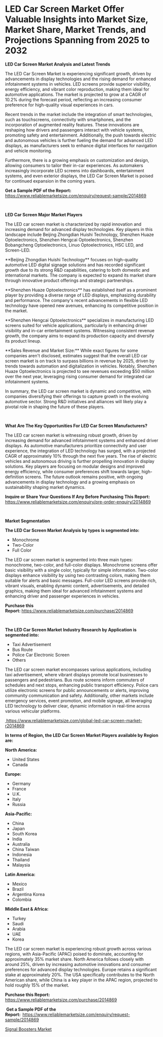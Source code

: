 <p><h1>LED Car Screen Market Offer Valuable Insights into Market Size, Market Share, Market Trends, and Projections Spanning from 2025 to 2032</h1></p><p><strong>LED Car Screen Market Analysis and Latest Trends</strong></p>
<p><p>The LED Car Screen Market is experiencing significant growth, driven by advancements in display technologies and the rising demand for enhanced infotainment systems in vehicles. LED screens provide superior visibility, energy efficiency, and vibrant color reproduction, making them ideal for automotive applications. The market is projected to grow at a CAGR of 10.2% during the forecast period, reflecting an increasing consumer preference for high-quality visual experiences in cars.</p><p>Recent trends in the market include the integration of smart technologies, such as touchscreens, connectivity with smartphones, and the incorporation of augmented reality features. These innovations are reshaping how drivers and passengers interact with vehicle systems, promoting safety and entertainment. Additionally, the push towards electric and autonomous vehicles is further fueling the demand for advanced LED displays, as manufacturers seek to enhance digital interfaces for navigation and vehicle monitoring.</p><p>Furthermore, there is a growing emphasis on customization and design, allowing consumers to tailor their in-car experiences. As automakers increasingly incorporate LED screens into dashboards, entertainment systems, and even exterior displays, the LED Car Screen Market is poised for continued expansion in the coming years.</p></p>
<p><strong>Get a Sample PDF of the Report:&nbsp;</strong> <a href="https://www.reliablemarketsize.com/enquiry/request-sample/2014869?utm_campaign=3552&utm_medium=2&utm_source=Github&utm_content=ia&utm_term=06042025&utm_id=led-car-screen">https://www.reliablemarketsize.com/enquiry/request-sample/2014869</a></p>
<p>&nbsp;</p>
<p><strong>LED Car Screen Major Market Players</strong></p>
<p><p>The LED car screen market is characterized by rapid innovation and increasing demand for advanced display technologies. Key players in this landscape include Beijing Zhongdian Huishi Technology, Shenzhen Huaze Optoelectronics, Shenzhen Hengcai Optoelectronics, Shenzhen Bobangcheng Optoelectronics, Linuo Optoelectronics, HSC LED, and Screen-LED. </p><p>**Beijing Zhongdian Huishi Technology** focuses on high-quality automotive LED digital signage solutions and has recorded significant growth due to its strong R&D capabilities, catering to both domestic and international markets. The company is expected to expand its market share through innovative product offerings and strategic partnerships.</p><p>**Shenzhen Huaze Optoelectronics** has established itself as a prominent player by providing a diverse range of LED displays, emphasizing durability and performance. The company's recent advancements in flexible LED technology have opened new avenues, enhancing its competitive position in the market. </p><p>**Shenzhen Hengcai Optoelectronics** specializes in manufacturing LED screens suited for vehicle applications, particularly in enhancing driver visibility and in-car entertainment systems. Witnessing consistent revenue growth, the company aims to expand its production capacity and diversify its product lineup.</p><p>**Sales Revenue and Market Size:** While exact figures for some companies aren't disclosed, estimates suggest that the overall LED car screen market is on track to surpass billions in revenue by 2025, driven by trends towards automation and digitalization in vehicles. Notably, Shenzhen Huaze Optoelectronics is projected to see revenues exceeding $50 million over the next year, leveraging rising consumer demand for integrated car infotainment systems.</p><p>In summary, the LED car screen market is dynamic and competitive, with companies diversifying their offerings to capture growth in the evolving automotive sector. Strong R&D initiatives and alliances will likely play a pivotal role in shaping the future of these players.</p></p>
<p>&nbsp;</p>
<p><strong>What Are The Key Opportunities For LED Car Screen Manufacturers?</strong></p>
<p><p>The LED car screen market is witnessing robust growth, driven by increasing demand for advanced infotainment systems and enhanced driver displays. As automotive manufacturers prioritize connectivity and user experience, the integration of LED technology has surged, with a projected CAGR of approximately 10% through the next five years. The rise of electric vehicles and autonomous driving is further propelling innovation in display solutions. Key players are focusing on modular designs and improved energy efficiency, while consumer preferences shift towards larger, high-definition screens. The future outlook remains positive, with ongoing advancements in display technology and a growing emphasis on sustainability shaping market dynamics.</p></p>
<p><strong>Inquire or Share Your Questions If Any Before Purchasing This Report:</strong> <a href="https://www.reliablemarketsize.com/enquiry/pre-order-enquiry/2014869?utm_campaign=3552&utm_medium=2&utm_source=Github&utm_content=ia&utm_term=06042025&utm_id=led-car-screen">https://www.reliablemarketsize.com/enquiry/pre-order-enquiry/2014869</a></p>
<p>&nbsp;</p>
<p><strong>Market Segmentation</strong></p>
<p><strong>The LED Car Screen Market Analysis by types is segmented into:</strong></p>
<p><ul><li>Monochrome</li><li>Two-Color</li><li>Full Color</li></ul></p>
<p><p>The LED car screen market is segmented into three main types: monochrome, two-color, and full-color displays. Monochrome screens offer basic visibility with a single color, typically for simple information. Two-color displays enhance visibility by using two contrasting colors, making them suitable for alerts and basic messages. Full-color LED screens provide rich, vibrant visuals, enabling dynamic content, advertisements, and detailed graphics, making them ideal for advanced infotainment systems and enhancing driver and passenger experiences in vehicles.</p></p>
<p><strong>Purchase this Report:&nbsp;</strong><a href="https://www.reliablemarketsize.com/purchase/2014869?utm_campaign=3552&utm_medium=2&utm_source=Github&utm_content=ia&utm_term=06042025&utm_id=led-car-screen">https://www.reliablemarketsize.com/purchase/2014869</a></p>
<p>&nbsp;</p>
<p><strong>The LED Car Screen Market Industry Research by Application is segmented into:</strong></p>
<p><ul><li>Taxi Advertisement</li><li>Bus Route</li><li>Police Car Electronic Screen</li><li>Others</li></ul></p>
<p><p>The LED car screen market encompasses various applications, including taxi advertisement, where vibrant displays promote local businesses to passengers and pedestrians. Bus route screens inform commuters of schedules and next stops, enhancing public transport efficiency. Police cars utilize electronic screens for public announcements or alerts, improving community communication and safety. Additionally, other markets include emergency services, event promotion, and mobile signage, all leveraging LED technology to deliver clear, dynamic information in real-time across various vehicular platforms.</p></p>
<p><a href="https://www.reliablemarketsize.com/global-led-car-screen-market-r2014869?utm_campaign=3552&utm_medium=2&utm_source=Github&utm_content=ia&utm_term=06042025&utm_id=led-car-screen">&nbsp;https://www.reliablemarketsize.com/global-led-car-screen-market-r2014869</a></p>
<p><strong>In terms of Region, the LED Car Screen Market Players available by Region are:</strong></p>
<p>
    <p> <strong> North America: </strong>
        <ul>
            <li>United States</li>
            <li>Canada</li>
        </ul>
        </p> 
    <p> <strong> Europe: </strong>
        <ul>
            <li>Germany</li>
            <li>France</li>
            <li>U.K.</li>
            <li>Italy</li>
            <li>Russia</li>
        </ul>
        </p> 
    <p> <strong> Asia-Pacific: </strong>
        <ul>
            <li>China</li>
            <li>Japan</li>
            <li>South Korea</li>
            <li>India</li>
            <li>Australia</li>
            <li>China Taiwan</li>
            <li>Indonesia</li>
            <li>Thailand</li>
            <li>Malaysia</li>
        </ul>
        </p> 
    <p> <strong> Latin America: </strong>
        <ul>
            <li>Mexico</li>
            <li>Brazil</li>
            <li>Argentina Korea</li>
            <li>Colombia</li>
        </ul>
        </p> 
    <p> <strong> Middle East & Africa: </strong>
        <ul>
            <li>Turkey</li>
            <li>Saudi</li>
            <li>Arabia</li>
            <li>UAE</li>
            <li>Korea</li>
        </ul>
    </p>
    </p>
<p><p>The LED car screen market is experiencing robust growth across various regions, with Asia-Pacific (APAC) poised to dominate, accounting for approximately 35% market share. North America follows closely with around 25%, driven by increasing automotive innovations and consumer preferences for advanced display technologies. Europe retains a significant stake at approximately 20%. The USA specifically contributes to the North American share, while China is a key player in the APAC region, projected to hold roughly 15% of the market.</p></p>
<p><strong>Purchase this Report: </strong><a href="https://www.reliablemarketsize.com/purchase/2014869?utm_campaign=3552&utm_medium=2&utm_source=Github&utm_content=ia&utm_term=06042025&utm_id=led-car-screen">https://www.reliablemarketsize.com/purchase/2014869</a></p>
<p>&nbsp;<strong>Get a Sample PDF of the Report:&nbsp;&nbsp;</strong><a href="https://www.reliablemarketsize.com/enquiry/request-sample/2014869?utm_campaign=3552&utm_medium=2&utm_source=Github&utm_content=ia&utm_term=06042025&utm_id=led-car-screen">https://www.reliablemarketsize.com/enquiry/request-sample/2014869</a></p>
<p><strong></strong></p>
<p><p><a href="https://github.com/jhoonatsev/Market-Research-Report-List-1/blob/main/signal-boosters-market.md?utm_campaign=3552&utm_medium=2&utm_source=Github&utm_content=ia&utm_term=06042025&utm_id=led-car-screen">Signal Boosters Market</a></p></p>